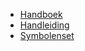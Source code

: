 - [Handboek](./handboek/index.md)
- [Handleiding](./handleiding/index.md)
- [Symbolenset](./symbolenset/index.md)


